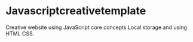 # Javascriptcreativetemplate
Creative website using JavaScript core concepts Local storage and using  HTML CSS.
